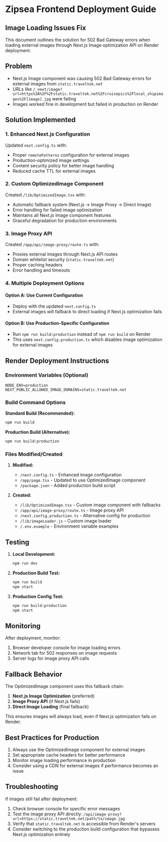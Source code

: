 # Zipsea Frontend Deployment Guide

## Image Loading Issues Fix

This document outlines the solution for 502 Bad Gateway errors when loading external images through Next.js Image optimization API on Render deployment.

## Problem

- Next.js Image component was causing 502 Bad Gateway errors for external images from `static.traveltek.net`
- URLs like `/_next/image?url=https%3A%2F%2Fstatic.traveltek.net%2Fcruisepics%2Flocal_shipimages%2F[image].jpg` were failing
- Images worked fine in development but failed in production on Render

## Solution Implemented

### 1. Enhanced Next.js Configuration

Updated `next.config.ts` with:
- Proper `remotePatterns` configuration for external images
- Production-optimized image settings
- Content security policy for better image handling
- Reduced cache TTL for external images

### 2. Custom OptimizedImage Component

Created `/lib/OptimizedImage.tsx` with:
- Automatic fallback system (Next.js → Image Proxy → Direct Image)
- Error handling for failed image optimization
- Maintains all Next.js Image component features
- Graceful degradation for production environments

### 3. Image Proxy API

Created `/app/api/image-proxy/route.ts` with:
- Proxies external images through Next.js API routes
- Domain whitelist security (`static.traveltek.net`)
- Proper caching headers
- Error handling and timeouts

### 4. Multiple Deployment Options

#### Option A: Use Current Configuration
- Deploy with the updated `next.config.ts`
- External images will fallback to direct loading if Next.js optimization fails

#### Option B: Use Production-Specific Configuration
- Run `npm run build:production` instead of `npm run build` on Render
- This uses `next.config.production.ts` which disables image optimization for external images

## Render Deployment Instructions

### Environment Variables (Optional)
```
NODE_ENV=production
NEXT_PUBLIC_ALLOWED_IMAGE_DOMAINS=static.traveltek.net
```

### Build Command Options

**Standard Build (Recommended):**
```bash
npm run build
```

**Production Build (Alternative):**
```bash
npm run build:production
```

### Files Modified/Created

1. **Modified:**
   - `/next.config.ts` - Enhanced image configuration
   - `/app/page.tsx` - Updated to use OptimizedImage component
   - `/package.json` - Added production build script

2. **Created:**
   - `/lib/OptimizedImage.tsx` - Custom image component with fallbacks
   - `/app/api/image-proxy/route.ts` - Image proxy API
   - `/next.config.production.ts` - Alternative config for production
   - `/lib/imageLoader.js` - Custom image loader
   - `/.env.example` - Environment variable examples

## Testing

1. **Local Development:**
   ```bash
   npm run dev
   ```
   
2. **Production Build Test:**
   ```bash
   npm run build
   npm start
   ```

3. **Production Config Test:**
   ```bash
   npm run build:production
   npm start
   ```

## Monitoring

After deployment, monitor:
1. Browser developer console for image loading errors
2. Network tab for 502 responses on image requests
3. Server logs for image proxy API calls

## Fallback Behavior

The OptimizedImage component uses this fallback chain:
1. **Next.js Image Optimization** (preferred)
2. **Image Proxy API** (if Next.js fails)
3. **Direct Image Loading** (final fallback)

This ensures images will always load, even if Next.js optimization fails on Render.

## Best Practices for Production

1. Always use the OptimizedImage component for external images
2. Set appropriate cache headers for better performance
3. Monitor image loading performance in production
4. Consider using a CDN for external images if performance becomes an issue

## Troubleshooting

If images still fail after deployment:

1. Check browser console for specific error messages
2. Test the image proxy API directly: `/api/image-proxy?url=https://static.traveltek.net/path/to/image.jpg`
3. Verify that `static.traveltek.net` is accessible from Render's servers
4. Consider switching to the production build configuration that bypasses Next.js optimization entirely